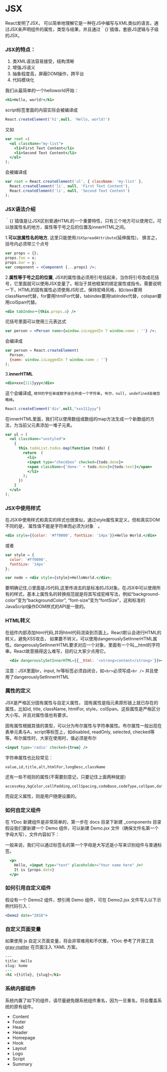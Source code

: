 # JSX

React发明了JSX， 可以简单地理解它是一种在JS中编写与XML类似的语言。通过JSX来声明组件的属性，类型与结果，并且通过｀{}`插值，套嵌JS逻辑与子级的JSX。

### JSX的特点：

1. 类XML语法容易接受，结构清晰
2. 增强JS语义
3. 抽象程度高，屏蔽DOM操作，跨平台
4. 代码模块化


我们从最简单的一个helloworld开始：
```jsx
<h1>Hello, world!</h1>
```

script标签里面的内容实际会被编译成

```javascript
React.createElement('h1',null, 'Hello, world!')
```

又如
```jsx
var root =(
  <ul className="my-list">
    <li>First Text Content</li>
    <li>Second Text Content</li>
  </ul>
);
```

会被编译成
```javascript
var root = React.createElement('ul', { className: 'my-list' },
  React.createElement('li', null, 'First Text Content'),
  React.createElement('li', null, 'Second Text Content')
);
```

### JSX语法介绍

｀{}`插值是让JSX区别普通HTML的一个重要特性，只有三个地方可以使用它。可以放属性名的地方，属性等于号之后的位置及innerHTML之间。

1.**可以放属性名的地方**,  这里只能使用`JSXSpreadAttribute`(延伸属性)， 换言之，括号内必须带三个点号

```jsx
var props = {};
props.foo = x;
props.bar = y;
var component = <Component {...props} />;
```

2.**属性等于号之后的位置**, JSX的属性值必须用引号括起来，当你将引号改成花括号，它里面就可以使用JSX变量了。相当于其他框架的绑定属性或指令。需要说明一下，HTML的固有属性必须使用JS形式，保持驼峰风格，如class要用className代替，for要用htmlFor代替，tabindex要用tabIndex代替，colspan要用colSpan代替。

```jsx
<div tabIndex＝{this.props.a} />
```
花括号里面可以使用三元表达式
```jsx
var person = <Person name={window.isLoggedIn ? window.name : ''} />;
```
会编译成
```javascript
var person = React.createElement(
  Person,
  {name: window.isLoggedIn ? window.name : ''}
);
```


3.**innerHTML**

```jsx
<div>xxx{111}yyy</div>
```

这个会编译成,  `相邻的字任串或数字会合并成一个字符串`，`布尔，null, undefined会被忽略掉`。
```javascript
React.createElement('div',null,"xxx111yyy")
```

在innerHTML里面，我们可以使用数组或数组的map方法生成一个新数组的方法，为当前父元素添加一堆子元素。

```jsx
var ul = (
  <ul className="unstyled">
    {
      this.todoList.todos.map(function (todo) {
        return  (
          <li>
          <input type="checkbox" checked={todo.done}>
          <span className={'done-' + todo.done}>{todo.text}</span>
          </li>
        );
      })
    }
  </ul>
);
```

### JSX中使用样式

在JSX中使用样式和真实的样式也很类似，通过style属性来定义，但和真实DOM不同的是，`属性值不能是字符串而必须为对象｀。
```jsx
<div style={{color: '#ff0000', fontSize: '14px'}}>Hello World.</div>
```

或者
```jsx
var style = {
  color: '#ff0000',
  fontSize: '14px'
};

var node = <div style={style}>HelloWorld.</div>;
```

要明确记住,{}里面是JS代码,这里传进去的是标准的JS对象。在JSX中可以使用所有的样式，基本上属性名的转换规范就是将其写成驼峰写法，例如“background-color”变为“backgroundColor”, “font-size”变为“fontSize”，这和标准的JavaScript操作DOM样式的API是一致的。

### HTML转义

在组件内部添加html代码,并将html代码渲染到页面上。React默认会进行HTML的转义，避免XSS攻击，
如果要不转义，可以使用dangerouslySetInnerHTML属性。dangerouslySetInnerHTML要求对应一个对象，里面有一个叫__html的字符串。React故意搞得这么难写，目的让大家少点用它。

```jsx
  <div dangerouslySetInnerHTML={{__html: '<strong>content</strong>'}}></div>
```

注意：JSX里面br，input, hr等标签必须自闭合，如`<br>`必须写成`<br />`
     并且使用了dangerouslySetInnerHTML

### 属性的定义

JSX是严格区分固有属性与自定义属性， 固有属性是指元素原形链上就已存在的属性，比如id, title, className, htmlFor, style，colSpan。这些属性是严格区分大小写。并且对属性值也有要求。

固有属性根据其值的类型，可以分为布尔属性与字符串属性。布尔属性一般出现在表单元素与A，script等标签上，如disabled, readOnly, selected, checked等等。布尔属性时，大家在使用时，值必须是布尔
```jsx
<input type='radio' checked={true} />

```


字符串属性也比较常见：
```
value,id,title,alt,htmlFor,longDesc,className
```

 还有一些不规则的属性(不需要刻意记，只要记住上面两种就是)
 ```
 accessKey,bgColor,cellPadding,cellSpacing,codeBase,codeType,colSpan,dateTime,defaultValue,contentEditable,frameBorder,maxLength,marginWidth,marginHeight,rowSpan,tabIndex,useMap,vSpace,valueType,vAlign
 ```

 而自定义属性，则是用户随便设置的。


### 如何自定义组件
在 YDoc 新建组件是非常简单的，第一步在 docs 目录下新建 _components 目录
假设我们要新建一个 Demo 组件，可以新建 Demo.jsx 文件（确保文件名第一个字母大写），文件内容如下：


一般来说，我们可以通过标签名的第一个字母是大写还是小写来识别组件与普通标签。

```jsx
  <p>
    Hello, <input type="text" placeholder="Your name here" />!
    It is {props.date}
  </p>
```

### 如何引用自定义组件
假设有一个 Demo2 组件，想引用 Demo 组件，可在 Demo2.jsx 文件写入以下示例代码引入：

```jsx
<Demo2 date="2018">

```

### 自定义页面变量
如果使用 js 自定义页面变量，将会非常难用和不优雅，YDoc 参考了开源工具 [gray-matter](https://github.com/jonschlinkert/gray-matter) 在页面注入 YAML 方案。

```html
---
title: Hello
slug: home
---
<h1 >{title}, {slug}</h1>
``` 

### 系统内部组件
系统内置了如下的组件，请尽量避免跟系统组件重名，因为一旦重名，将会覆盖系统的原有组件。

* Content
* Footer
* Head
* Header
* Homepage
* Hook
* Layout
* Logo
* Script
* Summary
